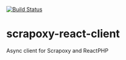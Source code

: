 [![Build Status](https://travis-ci.org/hotrush/scrapoxy-react-client.svg?branch=master)](https://travis-ci.org/hotrush/scrapoxy-react-client)

# scrapoxy-react-client
Async client for Scrapoxy and ReactPHP
